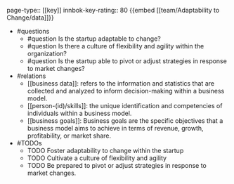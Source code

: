 page-type:: [[key]]
innbok-key-rating:: 80
{{embed [[team/Adaptability to Change/data]]}}
- #questions
  - #question Is the startup adaptable to change?
  - #question Is there a culture of flexibility and agility within the organization?
  - #question Is the startup able to pivot or adjust strategies in response to market changes?
- #relations
  - [[business data]]: refers to the information and statistics that are collected and analyzed to inform decision-making within a business model.
  - [[person-(id)/skills]]: the unique identification and competencies of individuals within a business model.
  - [[business goals]]: Business goals are the specific objectives that a business model aims to achieve in terms of revenue, growth, profitability, or market share.
- #TODOs
  - TODO Foster adaptability to change within the startup
  - TODO  Cultivate a culture of flexibility and agility
  - TODO  Be prepared to pivot or adjust strategies in response to market changes.




